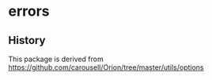 # errors

## History
This package is derived from https://github.com/carousell/Orion/tree/master/utils/options
